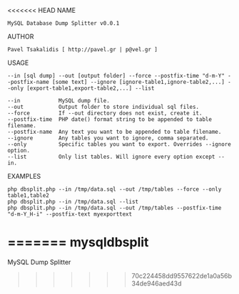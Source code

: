 <<<<<<< HEAD
NAME

	MySQL Database Dump Splitter v0.0.1

AUTHOR

	Pavel Tsakalidis [ http://pavel.gr | p@vel.gr ]

USAGE

	--in [sql dump] --out [output folder] --force --postfix-time "d-m-Y" --postfix-name [some text] --ignore [ignore-table1,ignore-table2,...] --only [export-table1,export-table2,...] --list
	
	--in            MySQL dump file.
	--out           Output folder to store individual sql files.
	--force         If --out directory does not exist, create it.
	--postfix-time  PHP date() format string to be appended to table filename.
	--postfix-name  Any text you want to be appended to table filename.
	--ignore        Any tables you want to ignore, comma separated.
	--only          Specific tables you want to export. Overrides --ignore option.
	--list          Only list tables. Will ignore every option except --in.

EXAMPLES	

	php dbsplit.php --in /tmp/data.sql --out /tmp/tables --force --only table1,table2
	php dbsplit.php --in /tmp/data.sql --list
	php dbsplit.php --in /tmp/data.sql --out /tmp/tables --postfix-time "d-m-Y_H-i" --postfix-text myexporttext
=======
mysqldbsplit
============

MySQL Dump Splitter
>>>>>>> 70c224458dd9557622de1a0a56b34de946aed43d
